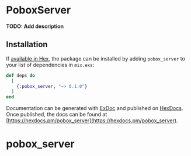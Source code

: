 # PoboxServer

**TODO: Add description**

## Installation

If [available in Hex](https://hex.pm/docs/publish), the package can be installed
by adding `pobox_server` to your list of dependencies in `mix.exs`:

```elixir
def deps do
  [
    {:pobox_server, "~> 0.1.0"}
  ]
end
```

Documentation can be generated with [ExDoc](https://github.com/elixir-lang/ex_doc)
and published on [HexDocs](https://hexdocs.pm). Once published, the docs can
be found at [https://hexdocs.pm/pobox_server](https://hexdocs.pm/pobox_server).

# pobox_server
